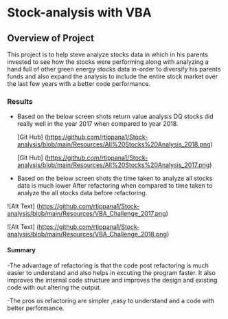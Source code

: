 # Stock-analysis with VBA

## Overview of Project
This project is to help steve analyze stocks data in which in his parents invested to see how the stocks were performing along with analyzing a hand full of other green energy stocks data in-order to diversify his parents funds and also expand the analysis to include the entire stock market over the last few years with a better code performance.

### Results
- Based on the below screen shots return value analysis DQ stocks did really well in the year 2017 when compared to year 2018.

  [Git Hub] (https://github.com/rtippana1/Stock-analysis/blob/main/Resources/All%20Stocks%20Analysis_2018.png)
  
  [Git Hub] (https://github.com/rtippana1/Stock-analysis/blob/main/Resources/All%20Stocks%20Analysis_2017.png)


- Based on the below screen shots the time taken to analyze all stocks data is much lower 
After refactoring when compared to time taken to analyze the all stocks data before refactoring. 

![Alt Text] (https://github.com/rtippana1/Stock-analysis/blob/main/Resources/VBA_Challenge_2017.png)

![Alt Text] (https://github.com/rtippana1/Stock-analysis/blob/main/Resources/VBA_Challenge_2018.png)

#### Summary
-The advantage of refactoring is that the code post refactoring is much easier to understand and also helps in excuting the program faster. It also improves the internal code structure and improves the design and existing code with out altering the output.

-The pros os refactoring are simpler ,easy to understand and a code with better performance. 
